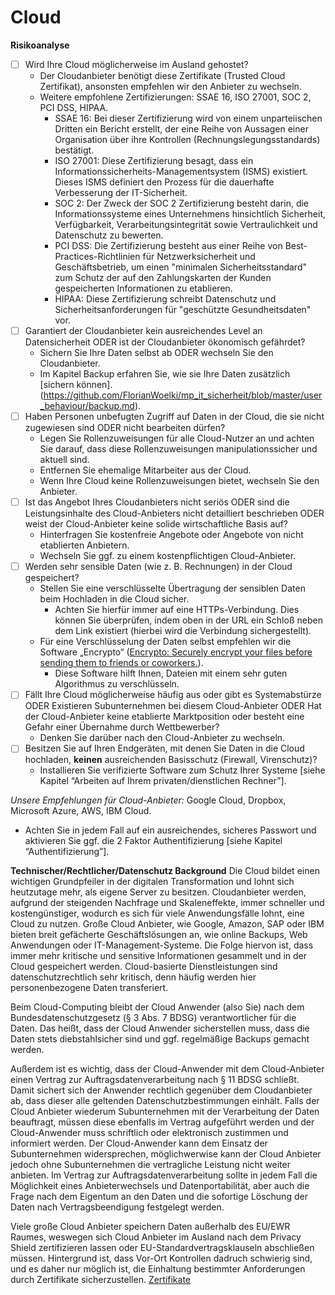 # Cloud

**Risikoanalyse**

* [ ] Wird Ihre Cloud möglicherweise im Ausland gehostet?
	* Der Cloudanbieter benötigt diese Zertifikate (Trusted Cloud Zertifikat), ansonsten empfehlen wir den Anbieter zu wechseln.
	* Weitere empfohlene Zertifizierungen: SSAE 16, ISO 27001, SOC 2, PCI DSS, HIPAA.
		* SSAE 16: Bei dieser Zertifizierung wird von einem unparteiischen Dritten ein Bericht erstellt, der eine Reihe von Aussagen einer Organisation über ihre Kontrollen (Rechnungslegungsstandards) bestätigt.
		* ISO 27001: Diese Zertifizierung besagt, dass ein Informationssicherheits-Managementsystem (ISMS) existiert. Dieses ISMS definiert den Prozess für die dauerhafte Verbesserung der IT-Sicherheit.
		* SOC 2: Der Zweck der SOC 2 Zertifizierung besteht darin, die Informationssysteme eines Unternehmens hinsichtlich Sicherheit, Verfügbarkeit, Verarbeitungsintegrität sowie Vertraulichkeit und Datenschutz zu bewerten.
		* PCI DSS: Die Zertifizierung besteht aus einer Reihe von Best-Practices-Richtlinien für Netzwerksicherheit und Geschäftsbetrieb, um einen "minimalen Sicherheitsstandard" zum Schutz der auf den Zahlungskarten der Kunden gespeicherten Informationen zu etablieren.
		* HIPAA: Diese Zertifizierung schreibt Datenschutz und Sicherheitsanforderungen für "geschützte Gesundheitsdaten" vor.
* [ ] Garantiert der Cloudanbieter kein ausreichendes Level an Datensicherheit ODER ist der Cloudanbieter ökonomisch gefährdet?
	* Sichern Sie Ihre Daten selbst ab ODER wechseln Sie den Cloudanbieter.
	* Im Kapitel Backup erfahren Sie, wie sie Ihre Daten zusätzlich [sichern können].(https://github.com/FlorianWoelki/mp_it_sicherheit/blob/master/user_behaviour/backup.md).
* [ ] Haben Personen unbefugten Zugriff auf Daten in der Cloud, die sie nicht zugewiesen sind ODER nicht bearbeiten dürfen?  
	* Legen Sie Rollenzuweisungen für alle Cloud-Nutzer an und achten Sie darauf, dass diese Rollenzuweisungen manipulationssicher und aktuell sind.
	* Entfernen Sie ehemalige Mitarbeiter aus der Cloud.
	* Wenn Ihre Cloud keine Rollenzuweisungen bietet, wechseln Sie den Anbieter.
* [ ] Ist das Angebot Ihres Cloudanbieters nicht seriös ODER sind die Leistungsinhalte des Cloud-Anbieters nicht detailliert beschrieben ODER weist der Cloud-Anbieter keine solide wirtschaftliche Basis auf?
	* Hinterfragen Sie kostenfreie Angebote oder Angebote von nicht etablierten Anbietern.
	* Wechseln Sie ggf. zu einem kostenpflichtigen Cloud-Anbieter.
* [ ] Werden sehr sensible Daten (wie z. B. Rechnungen) in der Cloud gespeichert?
	* Stellen Sie eine verschlüsselte Übertragung der sensiblen Daten beim  Hochladen in die Cloud sicher.
		* Achten Sie hierfür immer auf eine HTTPs-Verbindung. Dies können Sie überprüfen, indem oben in der URL ein Schloß neben dem Link existiert (hierbei wird die Verbindung sichergestellt).
	* Für eine Verschlüsselung der Daten selbst empfehlen wir die Software „Encrypto“ ([Encrypto: Securely encrypt your files before sending them to friends or coworkers.](https://macpaw.com/encrypto)).
		* Diese Software hilft Ihnen, Dateien mit einem sehr guten Algorithmus zu verschlüsseln.
* [ ] Fällt Ihre Cloud möglicherweise häufig aus oder gibt es Systemabstürze ODER
Existieren Subunternehmen bei diesem Cloud-Anbieter ODER
Hat der Cloud-Anbieter keine etablierte Marktposition oder besteht eine Gefahr einer Übernahme durch Wettbewerber?
	* Denken Sie darüber nach den Cloud-Anbieter zu wechseln.
* [ ] Besitzen Sie auf Ihren Endgeräten, mit denen Sie Daten in die Cloud hochladen, **keinen** ausreichenden Basisschutz (Firewall, Virenschutz)?
	* Installieren Sie verifizierte Software zum Schutz Ihrer Systeme [siehe Kapitel “Arbeiten auf Ihrem privaten/dienstlichen Rechner”].
	

*Unsere Empfehlungen für Cloud-Anbieter:* Google Cloud, Dropbox, Microsoft Azure, AWS, IBM Cloud.
* Achten Sie in jedem Fall auf ein ausreichendes, sicheres Passwort und aktivieren Sie ggf. die 2 Faktor Authentifizierung [siehe Kapitel “Authentifizierung”].

**Technischer/Rechtlicher/Datenschutz Background**
Die Cloud bildet einen wichtigen Grundpfeiler in der digitalen Transformation und lohnt sich heutzutage mehr, als eigene Server zu besitzen. Cloudanbieter werden, aufgrund der steigenden Nachfrage und Skaleneffekte, immer schneller und kostengünstiger, wodurch es sich für viele Anwendungsfälle lohnt, eine Cloud zu nutzen.
Große Cloud Anbieter, wie Google, Amazon, SAP oder IBM bieten breit gefächerte Geschäftslösungen an, wie online Backups, Web Anwendungen oder IT-Management-Systeme. Die Folge hiervon ist, dass immer mehr kritische und sensitive Informationen gesammelt und in der Cloud gespeichert werden.
Cloud-basierte Dienstleistungen sind datenschutzrechtlich sehr kritisch, denn häufig werden hier personenbezogene Daten transferiert.

Beim Cloud-Computing bleibt der Cloud Anwender (also Sie) nach dem Bundesdatenschutzgesetz (§ 3 Abs. 7 BDSG) verantwortlicher für die Daten. Das heißt, dass der Cloud Anwender sicherstellen muss, dass die Daten stets diebstahlsicher sind und ggf. regelmäßige Backups gemacht werden.

Außerdem ist es wichtig, dass der Cloud-Anwender mit dem Cloud-Anbieter einen Vertrag zur Auftragsdatenverarbeitung nach § 11 BDSG schließt. Damit sichert sich der Anwender rechtlich gegenüber dem Cloudanbieter ab, dass dieser alle geltenden Datenschutzbestimmungen einhält. Falls der Cloud Anbieter wiederum Subunternehmen mit der Verarbeitung der Daten beauftragt, müssen diese ebenfalls im Vertrag  aufgeführt werden und der Cloud-Anwender muss schriftlich oder elektronisch zustimmen und informiert werden. Der Cloud-Anwender kann dem Einsatz der Subunternehmen widersprechen, möglichwerwise kann der Cloud Anbieter jedoch ohne Subunternehmen die vertragliche Leistung nicht weiter anbieten. Im Vertrag zur Auftragsdatenverarbeitung sollte in jedem Fall die Möglichkeit eines Anbieterwechsels und Datenportabilität, aber auch die Frage nach dem Eigentum an den Daten und die sofortige Löschung der Daten nach Vertragsbeendigung festgelegt werden.

Viele große Cloud Anbieter speichern Daten außerhalb des EU/EWR Raumes, weswegen sich Cloud Anbieter im Ausland nach dem Privacy Shield zertifizieren lassen oder EU-Standardvertragsklauseln abschließen müssen.
Hintergrund ist, dass Vor-Ort Kontrollen dadruch schwierig sind, und es daher nur möglich ist, die Einhaltung bestimmter Anforderungen durch Zertifikate sicherzustellen.
[Zertifikate](https://www.cloudcomputing-insider.de/wie-man-einen-zuverlaessigen-cloud-anbieter-erkennt-a-638966/)
